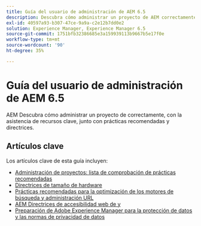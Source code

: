 ```yaml
---
title: Guía del usuario de administración de AEM 6.5
description: Descubra cómo administrar un proyecto de AEM correctamente, con el apoyo de recursos clave y una completa colección de guías de usuario de AEM 6.5.
exl-id: 40597a93-b307-47ce-9a9a-c2e12b7dd0e2
solution: Experience Manager, Experience Manager 6.5
source-git-commit: 1751bfb32386685e3a159939113b9667b5e17f0e
workflow-type: tm+mt
source-wordcount: '90'
ht-degree: 35%

---
```


# Guía del usuario de administración de AEM 6.5

AEM Descubra cómo administrar un proyecto de correctamente, con la asistencia de recursos clave, junto con prácticas recomendadas y directrices.

## Artículos clave

Los artículos clave de esta guía incluyen:

* [Administración de proyectos: lista de comprobación de prácticas recomendadas](/help/managing/best-practices.md)
* [Directrices de tamaño de hardware](/help/managing/hardware-sizing-guidelines.md)
* [Prácticas recomendadas para la optimización de los motores de búsqueda y administración URL](/help/managing/seo-and-url-management.md)
* [AEM Directrices de accesibilidad web de y](/help/managing/web-accessibility.md)
* [Preparación de Adobe Experience Manager para la protección de datos y las normas de privacidad de datos](/help/managing/data-protection-and-privacy.md)
